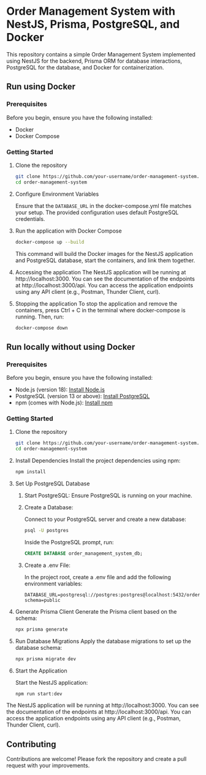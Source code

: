# Order Management System with NestJS, Prisma, PostgreSQL, and Docker

This repository contains a simple Order Management System implemented using NestJS for the backend, Prisma ORM for database interactions, PostgreSQL for the database, and Docker for containerization.

## Run using Docker

### Prerequisites

Before you begin, ensure you have the following installed:

- Docker
- Docker Compose

### Getting Started

1.  Clone the repository

    ```bash
    git clone https://github.com/your-username/order-management-system.git
    cd order-management-system
    ```

2.  Configure Environment Variables

    Ensure that the `DATABASE_URL` in the docker-compose.yml file matches your setup. The provided configuration uses default PostgreSQL credentials.

3.  Run the application with Docker Compose

    ```bash
    docker-compose up --build
    ```

    This command will build the Docker images for the NestJS application and PostgreSQL database, start the containers, and link them together.

4.  Accessing the application
    The NestJS application will be running at http://localhost:3000. You can see the documentation of the endpoints at http://localhost:3000/api. You can access the application endpoints using any API client (e.g., Postman, Thunder Client, curl).

5.  Stopping the application
    To stop the application and remove the containers, press Ctrl + C in the terminal where docker-compose is running. Then, run:

    ```bash
    docker-compose down
    ```

## Run locally without using Docker

### Prerequisites

Before you begin, ensure you have the following installed:

- Node.js (version 18): [Install Node.js](https://nodejs.org/)
- PostgreSQL (version 13 or above): [Install PostgreSQL](https://www.postgresql.org/download/)
- npm (comes with Node.js): [Install npm](https://www.npmjs.com/get-npm)

### Getting Started

1.  Clone the repository

    ```bash
    git clone https://github.com/your-username/order-management-system.git
    cd order-management-system
    ```

2.  Install Dependencies
    Install the project dependencies using npm:

    ```bash
    npm install
    ```

3.  Set Up PostgreSQL Database

    1. Start PostgreSQL: Ensure PostgreSQL is running on your machine.

    2. Create a Database:

       Connect to your PostgreSQL server and create a new database:

       ```sh
       psql -U postgres
       ```

       Inside the PostgreSQL prompt, run:

       ```sql
       CREATE DATABASE order_management_system_db;
       ```

    3. Create a .env File:

       In the project root, create a .env file and add the following environment variables:

       ```dotenv
       DATABASE_URL=postgresql://postgres:postgres@localhost:5432/order_management_system_db?schema=public
       ```

4.  Generate Prisma Client
    Generate the Prisma client based on the schema:

    ```bash
    npx prisma generate
    ```

5.  Run Database Migrations
    Apply the database migrations to set up the database schema:

    ```bash
    npx prisma migrate dev
    ```

6.  Start the Application

    Start the NestJS application:

    ```bash
    npm run start:dev
    ```

The NestJS application will be running at http://localhost:3000. You can see the documentation of the endpoints at http://localhost:3000/api. You can access the application endpoints using any API client (e.g., Postman, Thunder Client, curl).

## Contributing

Contributions are welcome! Please fork the repository and create a pull request with your improvements.
